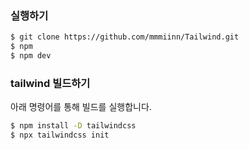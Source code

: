
### 실행하기

```bash
$ git clone https://github.com/mmmiinn/Tailwind.git
$ npm
$ npm dev
```

### tailwind 빌드하기

아래 명령어를 통해 빌드를 실행합니다.

```bash
$ npm install -D tailwindcss
$ npx tailwindcss init
```


